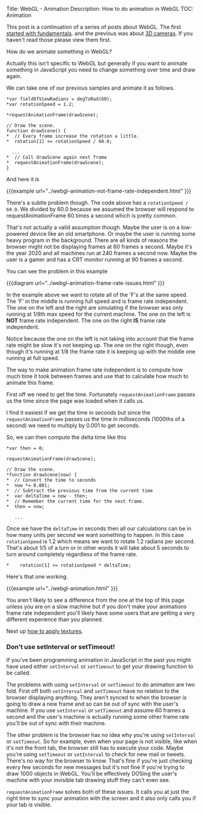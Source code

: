 Title: WebGL - Animation
Description: How to do animation in WebGL
TOC: Animation


This post is a continuation of a series of posts about WebGL.
The first [started with fundamentals](webgl-fundamentals.html).
and the previous was about [3D cameras](webgl-3d-camera.html).
If you haven't read those please view them first.

How do we animate something in WebGL?

Actually this isn't specific to WebGL but generally if you want
to animate something in JavaScript you need to change something
over time and draw again.

We can take one of our previous samples and animate it as follows.

    *var fieldOfViewRadians = degToRad(60);
    *var rotationSpeed = 1.2;

    *requestAnimationFrame(drawScene);

    // Draw the scene.
    function drawScene() {
    *  // Every frame increase the rotation a little.
    *  rotation[1] += rotationSpeed / 60.0;

      ...
    *  // Call drawScene again next frame
    *  requestAnimationFrame(drawScene);
    }

And here it is

{{{example url="../webgl-animation-not-frame-rate-independent.html" }}}

There's a subtle problem though. The code above has a
`rotationSpeed / 60.0`. We divided by 60.0 because we assumed the browser
will respond to requestAnimationFrame 60 times a second which is pretty common.

That's not actually a valid assumption though. Maybe the user is on a low-powered
device like an old smartphone. Or maybe the user is running some heavy program in
the background. There are all kinds of reasons the browser might not be displaying
frames at 60 frames a second. Maybe it's the year 2020 and all machines run at 240
frames a second now. Maybe the user is a gamer and has a CRT monitor running at 90
frames a second.

You can see the problem in this example

{{{diagram url="../webgl-animation-frame-rate-issues.html" }}}

In the example above we want to rotate all of the 'F's at the same speed.
The 'F' in the middle is running full speed and is frame rate independent. The one
on the left and the right are simulating if the browser was only running at 1/8th
max speed for the current machine. The one on the left is **NOT** frame rate
independent. The one on the right **IS** frame rate independent.

Notice because the one on the left is not taking into account that the frame rate
might be slow it's not keeping up. The one on the right though, even though it's
running at 1/8 the frame rate it is keeping up with the middle one running at full
speed.

The way to make animation frame rate independent is to compute how much time it took
between frames and use that to calculate how much to animate this frame.

First off we need to get the time. Fortunately `requestAnimationFrame` passes
us the time since the page was loaded when it calls us.

I find it easiest if we get the time in seconds but since the `requestAnimationFrame`
passes us the time in milliseconds (1000ths of a second) we need to multiply by 0.001
to get seconds.

So, we can then compute the delta time like this

    *var then = 0;

    requestAnimationFrame(drawScene);

    // Draw the scene.
    *function drawScene(now) {
    *  // Convert the time to seconds
    *  now *= 0.001;
    *  // Subtract the previous time from the current time
    *  var deltaTime = now - then;
    *  // Remember the current time for the next frame.
    *  then = now;

       ...

Once we have the `deltaTime` in seconds then all our calculations can be in how
many units per second we want something to happen. In this case
`rotationSpeed` is 1.2 which means we want to rotate 1.2 radians per second.
That's about 1/5 of a turn or in other words it will take about 5 seconds to
turn around completely regardless of the frame rate.

    *    rotation[1] += rotationSpeed * deltaTime;

Here's that one working.

{{{example url="../webgl-animation.html" }}}

You aren't likely to see a difference from the one
at the top of this page unless you are on a slow machine but if you don't
make your animations frame rate independent you'll likely have some users
that are getting a very different experience than you planned.

Next up [how to apply textures](webgl-3d-textures.html).

<div class="webgl_bottombar">
<h3>Don't use setInterval or setTimeout!</h3>
<p>If you've been programming animation in JavaScript in the past
you might have used either <code>setInterval</code> or <code>setTimeout</code> to get your
drawing function to be called.
</p><p>
The problems with using <code>setInterval</code> or <code>setTimeout</code> to do animation
are two fold. First off both <code>setInterval</code> and <code>setTimeout</code> have no relation
to the browser displaying anything. They aren't synced to when the browser is
going to draw a new frame and so can be out of sync with the user's machine.
If you use <code>setInterval</code> or <code>setTimeout</code> and assume 60 frames
a second and the user's machine is actually running some other frame rate you'll
be out of sync with their machine.
</p><p>
The other problem is the browser has no idea why you're using <code>setInterval</code> or
<code>setTimeout</code>. So for example, even when your page is not visible,
like when it's not the front tab, the browser still has to execute your code.
Maybe you're using <code>setTimeout</code> or <code>setInterval</code> to check
for new mail or tweets. There's no way for the browser to know. That's fine if
you're just checking every few seconds for new messages but it's not fine if
you're trying to draw 1000 objects in WebGL. You'll be effectively DOSing the
user's machine with your invisible tab drawing stuff they can't even see.
</p><p>
<code>requestAnimationFrame</code> solves both of these issues. It calls you at just the
right time to sync your animation with the screen and it also only calls you if
your tab is visible.
</p>
</div>



